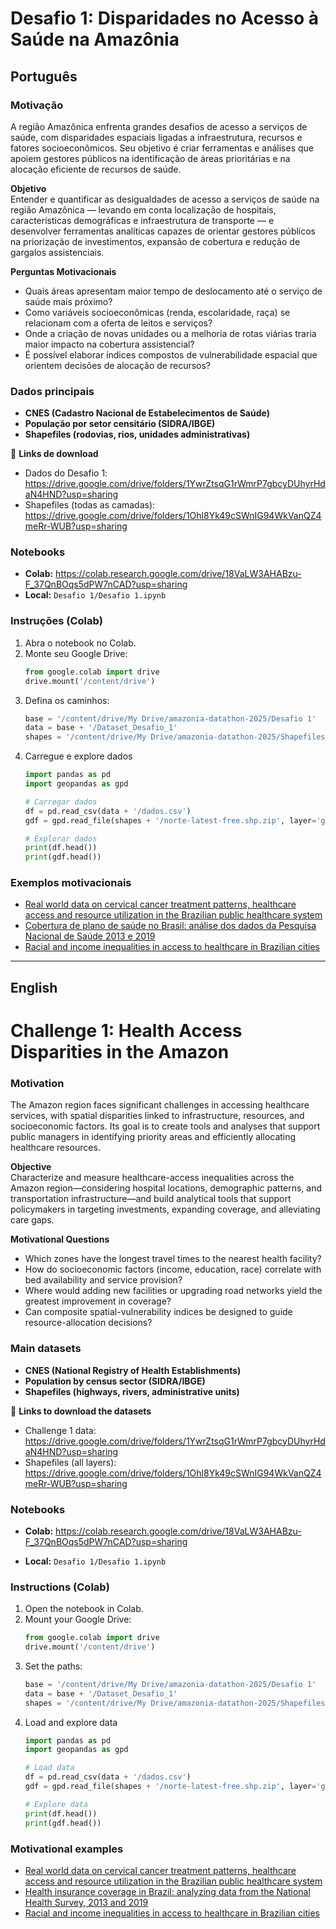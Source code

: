 # Desafio 1: Disparidades no Acesso à Saúde na Amazônia

## Português

### Motivação  
A região Amazônica enfrenta grandes desafios de acesso a serviços de saúde, com disparidades espaciais ligadas a infraestrutura, recursos e fatores socioeconômicos. Seu objetivo é criar ferramentas e análises que apoiem gestores públicos na identificação de áreas prioritárias e na alocação eficiente de recursos de saúde.


**Objetivo**  
Entender e quantificar as desigualdades de acesso a serviços de saúde na região Amazônica — levando em conta localização de hospitais, características demográficas e infraestrutura de transporte — e desenvolver ferramentas analíticas capazes de orientar gestores públicos na priorização de investimentos, expansão de cobertura e redução de gargalos assistenciais.

**Perguntas Motivacionais**  
- Quais áreas apresentam maior tempo de deslocamento até o serviço de saúde mais próximo?  
- Como variáveis socioeconômicas (renda, escolaridade, raça) se relacionam com a oferta de leitos e serviços?  
- Onde a criação de novas unidades ou a melhoria de rotas viárias traria maior impacto na cobertura assistencial?  
- É possível elaborar índices compostos de vulnerabilidade espacial que orientem decisões de alocação de recursos?


### Dados principais
- **CNES (Cadastro Nacional de Estabelecimentos de Saúde)**  
- **População por setor censitário (SIDRA/IBGE)**  
- **Shapefiles (rodovias, rios, unidades administrativas)**  

💾 **Links de download**  
- Dados do Desafio 1: https://drive.google.com/drive/folders/1YwrZtsqG1rWmrP7gbcyDUhyrHdaN4HND?usp=sharing  
- Shapefiles (todas as camadas): https://drive.google.com/drive/folders/1Ohl8Yk49cSWnIG94WkVanQZ4meRr-WUB?usp=sharing  

### Notebooks  
- **Colab:** https://colab.research.google.com/drive/18VaLW3AHABzu-F_37QnBOqs5dPW7nCAD?usp=sharing  
- **Local:** `Desafio 1/Desafio 1.ipynb`

### Instruções (Colab)  
1. Abra o notebook no Colab.  
2. Monte seu Google Drive:
   ```python
   from google.colab import drive
   drive.mount('/content/drive')
    ```
3. Defina os caminhos:
    ```python
    base = '/content/drive/My Drive/amazonia-datathon-2025/Desafio 1'
    data = base + '/Dataset_Desafio_1'
    shapes = '/content/drive/My Drive/amazonia-datathon-2025/Shapefiles'
    ```
4. Carregue e explore dados
    ```python
    import pandas as pd
    import geopandas as gpd

    # Carregar dados
    df = pd.read_csv(data + '/dados.csv')
    gdf = gpd.read_file(shapes + '/norte-latest-free.shp.zip', layer='gis_osm_roads_free_1')

    # Explorar dados
    print(df.head())
    print(gdf.head())
    ```


### Exemplos motivacionais

- [Real world data on cervical cancer treatment patterns, healthcare access and resource utilization in the Brazilian public healthcare system](https://journals.plos.org/plosone/article?id=10.1371/journal.pone.0312757)
- [Cobertura de plano de saúde no Brasil: análise dos dados da Pesquisa Nacional de Saúde 2013 e 2019](https://www.scielo.br/j/csc/a/r8mcKcJdm5RYB8zJNzpJLJS/?lang=pt)
- [Racial and income inequalities in access to healthcare in Brazilian cities](https://doi.org/10.1016/j.jth.2023.101722)

--- 
## English

# Challenge 1: Health Access Disparities in the Amazon

### Motivation
The Amazon region faces significant challenges in accessing healthcare services, with spatial disparities linked to infrastructure, resources, and socioeconomic factors. Its goal is to create tools and analyses that support public managers in identifying priority areas and efficiently allocating healthcare resources.

**Objective**  
Characterize and measure healthcare-access inequalities across the Amazon region—considering hospital locations, demographic patterns, and transportation infrastructure—and build analytical tools that support policymakers in targeting investments, expanding coverage, and alleviating care gaps.

**Motivational Questions**  
- Which zones have the longest travel times to the nearest health facility?  
- How do socioeconomic factors (income, education, race) correlate with bed availability and service provision?  
- Where would adding new facilities or upgrading road networks yield the greatest improvement in coverage?  
- Can composite spatial-vulnerability indices be designed to guide resource-allocation decisions?

### Main datasets
- **CNES (National Registry of Health Establishments)**
- **Population by census sector (SIDRA/IBGE)**
- **Shapefiles (highways, rivers, administrative units)**

💾 **Links to download the datasets**
- Challenge 1 data: https://drive.google.com/drive/folders/1YwrZtsqG1rWmrP7gbcyDUhyrHdaN4HND?usp=sharing
- Shapefiles (all layers): https://drive.google.com/drive/folders/1Ohl8Yk49cSWnIG94WkVanQZ4meRr-WUB?usp=sharing

### Notebooks

- **Colab:** https://colab.research.google.com/drive/18VaLW3AHABzu-F_37QnBOqs5dPW7nCAD?usp=sharing

- **Local:** `Desafio 1/Desafio 1.ipynb`

### Instructions (Colab)
1. Open the notebook in Colab.
2. Mount your Google Drive:
   ```python
   from google.colab import drive
   drive.mount('/content/drive')
    ```
3. Set the paths:
    ```python
    base = '/content/drive/My Drive/amazonia-datathon-2025/Desafio 1'
    data = base + '/Dataset_Desafio_1'
    shapes = '/content/drive/My Drive/amazonia-datathon-2025/Shapefiles'
    ```
4. Load and explore data
    ```python
    import pandas as pd
    import geopandas as gpd

    # Load data
    df = pd.read_csv(data + '/dados.csv')
    gdf = gpd.read_file(shapes + '/norte-latest-free.shp.zip', layer='gis_osm_roads_free_1')
    
    # Explore data
    print(df.head())
    print(gdf.head())
    ```

### Motivational examples
- [Real world data on cervical cancer treatment patterns, healthcare access and resource utilization in the Brazilian public healthcare system](https://journals.plos.org/plosone/article?id=10.1371/journal.pone.0312757)
- [Health insurance coverage in Brazil: analyzing data from the National Health Survey, 2013 and 2019](https://www.scielo.br/j/csc/a/r8mcKcJdm5RYB8zJNzpJLJS/?lang=en)
- [Racial and income inequalities in access to healthcare in Brazilian cities](https://doi.org/10.1016/j.jth.2023.101722)
